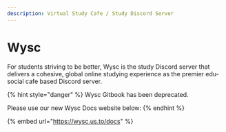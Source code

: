 ```yaml
---
description: Virtual Study Cafe / Study Discord Server
---
```


# Wysc

For students striving to be better, Wysc is the study Discord server that delivers a cohesive, global online studying experience as the premier edu-social cafe based Discord server.

{% hint style="danger" %}
Wysc Gitbook has been deprecated.  
  
Please use our new Wysc Docs website below:
{% endhint %}

{% embed url="https://wysc.us.to/docs" %}



